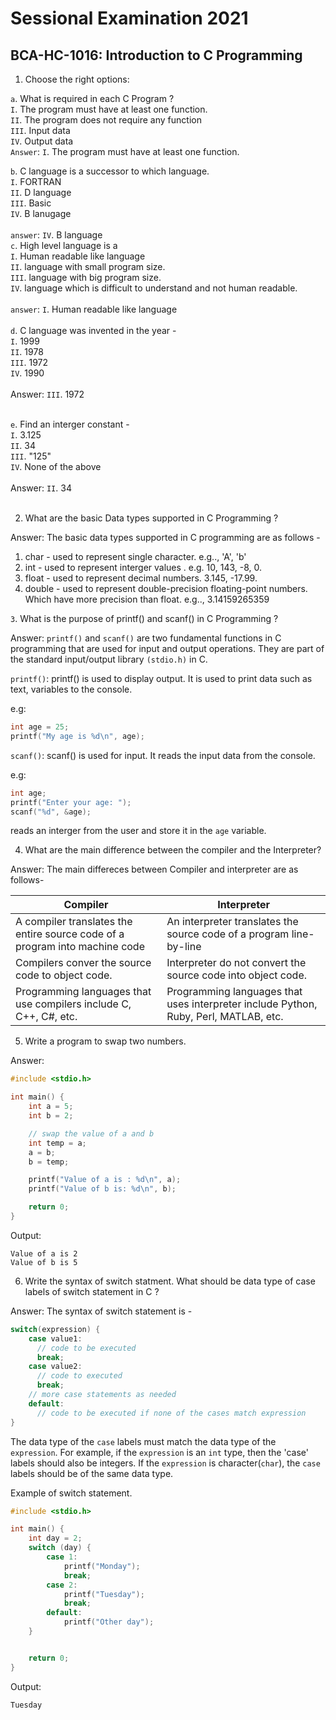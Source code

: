 # Sessional Examination 2021
## BCA-HC-1016: Introduction to C Programming

1. Choose the right options: <br>

`a`. What is required in each C Program ? <br>
    `I`. The program must have at least one function. <br>
    `II`. The program does not require any function <br>
    `III`. Input data <br>
    `IV`. Output data <br>
`Answer`: `I`. The program must have at least one function. <br>

`b`. C language is a successor to which language. <br>
    `I`. FORTRAN <br>
    `II`. D language <br>
    `III`. Basic <br>
    `IV`. B lanugage <br><br>
    `answer`: `IV`. B language <br>
`c`. High level language is a <br>
     `I`. Human readable like language <br>
     `II`. language with small program size. <br> 
     `III`. language with big program size. <br>
     `IV`. language which is difficult to understand and not human readable. <br><br>
     `answer`: `I`. Human readable like language <br><br>
`d`. C language was invented in the year - <br>
    `I`. 1999 <br>
    `II`. 1978 <br>
    `III`. 1972 <br>
    `IV`. 1990 <br><br>
  Answer: `III`. 1972 <br><br>

`e`. Find an interger constant - <br>
 `I`. 3.125 <br>
 `II`. 34 <br>
 `III`. "125"<br>
 `IV`. None of the above <br><br>
 Answer: `II`. 34 <br> <br>

2. What are the basic Data types supported in C Programming ? <br>

Answer: The basic data types supported in C programming are as follows - <br>
1. char - used to represent single character. e.g.., 'A', 'b'
2. int - used to represent interger values . e.g. 10, 143, -8, 0.
3. float - used to represent decimal numbers. 3.145, -17.99.
4. double - used to represent double-precision floating-point numbers. Which have more precision than float. e.g.., 3.14159265359


`3`. What is the purpose of printf() and scanf() in C Programming ? <br>

Answer: `printf()` and `scanf()` are two fundamental functions in C programming that are used for input and output operations. They are part of the standard input/output library `(stdio.h)` in C.<br>

`printf()`: printf() is used to display output. It is used to print data such as text, variables to the console. 
 
 e.g: 
 ```c
 int age = 25;
 printf("My age is %d\n", age);
 ```
`scanf()`: scanf() is used for input. It reads the input data from the console. 

e.g: 
```c
int age; 
printf("Enter your age: ");
scanf("%d", &age);
```
reads an interger from the user and store it in the `age` variable. 

4. What are the main difference between the compiler and the Interpreter? <br>

Answer: The main differeces between Compiler and interpreter are as follows- <br>

| Compiler | Interpreter |
| --- | --- |
| A compiler translates the entire source code of a program into machine code | An interpreter translates the source code of a program line-by-line |
| Compilers conver the source code to object code. | Interpreter do not convert the source code into object code. |
| Programming languages that use compilers include C, C++, C#, etc. | Programming languages that uses interpreter include Python, Ruby, Perl, MATLAB, etc. |

5. Write a program to swap two numbers.

Answer: 
```c
#include <stdio.h>

int main() {
    int a = 5; 
    int b = 2;

    // swap the value of a and b 
    int temp = a;
    a = b;
    b = temp;

    printf("Value of a is : %d\n", a);
    printf("Value of b is: %d\n", b);

    return 0;
}
```
Output: 
```
Value of a is 2
Value of b is 5
```

6. Write the syntax of switch statment. What should be data type of case labels of switch statement in C ? 

Answer: The syntax of switch statement is - 
```c
switch(expression) {
    case value1: 
      // code to be executed
      break;
    case value2: 
      // code to executed 
      break;
    // more case statements as needed
    default: 
      // code to be executed if none of the cases match expression
}
```

The data type of the `case` labels must match the data type of the `expression`. For example, if the `expression` is an `int` type, then the 'case' labels should also be integers. If the `expression` is character(`char`), the `case` labels should be of the same data type. 

Example of switch statement.

```c
#include <stdio.h>

int main() {
    int day = 2;
    switch (day) {
        case 1:
            printf("Monday");
            break;
        case 2:
            printf("Tuesday");
            break;
        default:
            printf("Other day");
    }


    return 0;
}

```
Output: 
```
Tuesday
```



 



